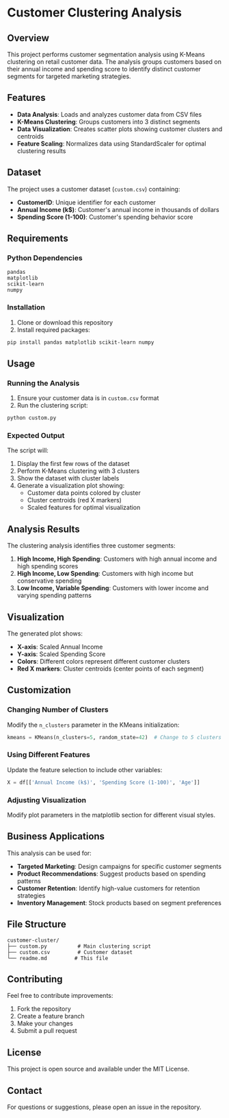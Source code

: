 # Customer Clustering Analysis

## Overview

This project performs customer segmentation analysis using K-Means clustering on retail customer data. The analysis groups customers based on their annual income and spending score to identify distinct customer segments for targeted marketing strategies.

## Features

- **Data Analysis**: Loads and analyzes customer data from CSV files
- **K-Means Clustering**: Groups customers into 3 distinct segments
- **Data Visualization**: Creates scatter plots showing customer clusters and centroids
- **Feature Scaling**: Normalizes data using StandardScaler for optimal clustering results

## Dataset

The project uses a customer dataset (`custom.csv`) containing:
- **CustomerID**: Unique identifier for each customer
- **Annual Income (k$)**: Customer's annual income in thousands of dollars
- **Spending Score (1-100)**: Customer's spending behavior score

## Requirements

### Python Dependencies
```
pandas
matplotlib
scikit-learn
numpy
```

### Installation

1. Clone or download this repository
2. Install required packages:
```bash
pip install pandas matplotlib scikit-learn numpy
```

## Usage

### Running the Analysis

1. Ensure your customer data is in `custom.csv` format
2. Run the clustering script:
```bash
python custom.py
```

### Expected Output

The script will:
1. Display the first few rows of the dataset
2. Perform K-Means clustering with 3 clusters
3. Show the dataset with cluster labels
4. Generate a visualization plot showing:
   - Customer data points colored by cluster
   - Cluster centroids (red X markers)
   - Scaled features for optimal visualization

## Analysis Results

The clustering analysis identifies three customer segments:

1. **High Income, High Spending**: Customers with high annual income and high spending scores
2. **High Income, Low Spending**: Customers with high income but conservative spending
3. **Low Income, Variable Spending**: Customers with lower income and varying spending patterns

## Visualization

The generated plot shows:
- **X-axis**: Scaled Annual Income
- **Y-axis**: Scaled Spending Score
- **Colors**: Different colors represent different customer clusters
- **Red X markers**: Cluster centroids (center points of each segment)

## Customization

### Changing Number of Clusters
Modify the `n_clusters` parameter in the KMeans initialization:
```python
kmeans = KMeans(n_clusters=5, random_state=42)  # Change to 5 clusters
```

### Using Different Features
Update the feature selection to include other variables:
```python
X = df[['Annual Income (k$)', 'Spending Score (1-100)', 'Age']]
```

### Adjusting Visualization
Modify plot parameters in the matplotlib section for different visual styles.

## Business Applications

This analysis can be used for:
- **Targeted Marketing**: Design campaigns for specific customer segments
- **Product Recommendations**: Suggest products based on spending patterns
- **Customer Retention**: Identify high-value customers for retention strategies
- **Inventory Management**: Stock products based on segment preferences

## File Structure

```
customer-cluster/
├── custom.py          # Main clustering script
├── custom.csv         # Customer dataset
└── readme.md         # This file
```

## Contributing

Feel free to contribute improvements:
1. Fork the repository
2. Create a feature branch
3. Make your changes
4. Submit a pull request

## License

This project is open source and available under the MIT License.

## Contact

For questions or suggestions, please open an issue in the repository.
